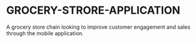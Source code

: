 # GROCERY-STRORE-APPLICATION
A grocery store chain looking to improve customer engagement and sales through the mobile application.
